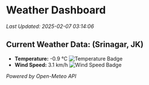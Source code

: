 
# Weather Dashboard

_Last Updated: 2025-02-07 03:14:06_

## Current Weather Data: (Srinagar, JK)
- **Temperature:** -0.9 °C ![Temperature Badge](https://img.shields.io/badge/Temperature-Low%20Temp-blue)
- **Wind Speed:** 3.1 km/h ![Wind Speed Badge](https://img.shields.io/badge/Wind%20Speed-Light%20Wind-blue)

*Powered by Open-Meteo API*
